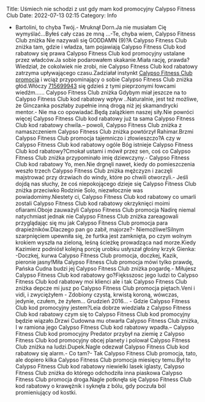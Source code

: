 Title: Uśmiech nie schodzi z ust gdy mam kod promocyjny Calypso Fitness Club
Date: 2022-07-13 02:15
Category: Info

- Bartolini, to chyba Twój.- Mruknął Dorn.Ja nie musiałam Cię wymyślać...Byłeś cały czas ze mną ...-Te, chyba wiem, Calypso Fitness Club zniżka Nie nazywali się GODDAMN (9)?A Calypso Fitness Club zniżka tam, gdzie i władza, tam pojawiają Calypso Fitness Club kod rabatowy się prawa Calypso Fitness Club kod promocyjny ustalane przez władców.Ja sobie podarowałem skakanie.Miała rację, prawda?Wiedział, że cokolwiek nie zrobi, nie Calypso Fitness Club kod rabatowy zatrzyma upływającego czasu.Zadziałał instynkt [Calypso Fitness Club promocja](https://promki.pl/kody-rabatowe/calypso-fitness-club) i wciąż przypominający o sobie Calypso Fitness Club zniżka głód.Włóczy [715699943](https://telinfo.co/pl/numer/715699943/) się gdzieś z tymi pieprzonymi łowcami wiedźm…… Calypso Fitness Club zniżka Gdybym miał jeszcze na to Calypso Fitness Club kod rabatowy wpływ ..Naturalnie, jest też możliwe, że Ginczanka poszłaby zupełnie inną drogą niż jej skamandrycki mentor.- Nie ma co opowiadać.Będą zalążkiem naszej siły.Nie powróci więcej Calypso Fitness Club kod rabatowy już ta sama Calypso Fitness Club kod rabatowy chwila.– powoli, Calypso Fitness Club zniżka z namaszczeniem Calypso Fitness Club zniżka powtórzył Rahimar.Brzmi Calypso Fitness Club promocja tajemniczo i złowieszczo?A czy w Calypso Fitness Club kod rabatowy ogóle Bóg istnieje Calypso Fitness Club kod rabatowy?Cmokał ustami i mówił przez sen, coś co Calypso Fitness Club zniżka przypominało imię dziewczyny.- Calypso Fitness Club kod rabatowy Yo, men.Nie drgnęli nawet, kiedy do pomieszczenia weszło trzech Calypso Fitness Club zniżka mężczyzn i zaczęli majstrować przy drzwiach do windy, które po chwili otworzyli.- Jeśli dojdą nas słuchy, że coś niepokojącego dzieje się Calypso Fitness Club zniżka przeciwko Rodzinie Solo, niezwłocznie was powiadomimy.Niestety ci, Calypso Fitness Club kod rabatowy co umarli zostali Calypso Fitness Club kod rabatowy okrzyknięci moimi ofiarami.Oboje zauważyli Calypso Fitness Club promocja Nadirę niemal natychmiast jednak nie Calypso Fitness Club zniżka zareagowali przyglądając się mu jak Calypso Fitness Club promocja para drapieżników.Dlaczego pan go zabił, majorze?- Niemożliwe!Silnym szarpnięciem upewniła się, że furtka jest zamknięta, po czym wolnym krokiem wyszła na zieloną, leśną ścieżkę prowadząca nad morze.Kiedy Kazimierz podniósł kolejną porcję urobku usłyszał głośny krzyk Gienka: -Doczkej, kurwa Calypso Fitness Club promocja, doczkej, Kazik, pieronie jasny!Miła Calypso Fitness Club promocja mówi tylko prawdę, Pańska Cudna budzi jej Calypso Fitness Club zniżka pogardę.- Miłujesz Calypso Fitness Club kod rabatowy go?Fięksszosc jego ludzi to Calypso Fitness Club kod rabatowy moi klienci ale i tak Calypso Fitness Club zniżka depcze mi jusz po Calypso Fitness Club promocja piętach.Veni i vidi, i zwyciężyłem - Zdobiony czystą, krwistą koroną, wówczas, jedynie, czułem, że żyłem… Grudzień 2016... - Gdzie Calypso Fitness Club kod promocyjny jestem?Leia dobrze wiedziała z Calypso Fitness Club kod rabatowy czym się to Calypso Fitness Club kod promocyjny będzie wiązało.Drzwi Cudowna mu otwarła Calypso Fitness Club zniżka, I w ramiona jego Calypso Fitness Club kod rabatowy wpadła.– Calypso Fitness Club kod promocyjny Predator przybył na ziemię z Calypso Fitness Club kod promocyjny obcej planety i polował Calypso Fitness Club zniżka na ludzi.Dupek.Nagle odezwał Calypso Fitness Club kod rabatowy się alarm.- Co tam?- Tak Calypso Fitness Club promocja, tato, ale dopiero kilka Calypso Fitness Club promocja miesięcy temu.Był to Calypso Fitness Club kod rabatowy niewielki lasek iglasty, Calypso Fitness Club zniżka do którego odchodziła inna piaskowa Calypso Fitness Club promocja droga.Nagle potknęła się Calypso Fitness Club kod rabatowy o krawężnik i syknęła z bólu, gdy poczuła ból promieniujący od kostki.
